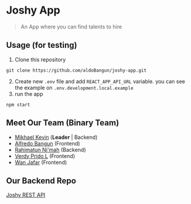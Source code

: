 # Joshy App
> An App where you can find talents to hire

## Usage (for testing)
1. Clone this repository
```
git clone https://github.com/aldoBangun/joshy-app.git
```
2. Create new `.env` file and add `REACT_APP_API_URL` variable. you can see the example on `.env.development.local.example`
3. run the app
```
npm start
```

## Meet Our Team (Binary Team)
- [Mikhael Kevin](https://github.com/mikhaelkevin) (**Leader** | Backend)
- [Alfredo Bangun](https://github.com/aldoBangun) (Frontend)
- [Rahimatun Ni'mah](https://github.com/rahimatunnimah) (Backend)
- [Verdy Prido L](https://github.com/VerdyNordsten) (Frontend)
- [Wan Jafar](https://github.com/Jafarammer) (Frontend)

## Our Backend Repo
[Joshy REST API](https://github.com/mikhaelkevin/joshy-back-end)